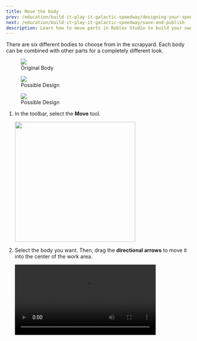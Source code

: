 ```yaml
---
title: Move the body
prev: /education/build-it-play-it-galactic-speedway/designing-your-speeder
next: /education/build-it-play-it-galactic-speedway/save-and-publish
description: Learn how to move parts in Roblox Studio to build your own spaceship as part of the Build It Play It Galactic Speedway challenge.
---
```


There are six different bodies to choose from in the scrapyard. Each body can be combined with other parts for a completely different look.
<GridContainer numColumns="3">

  <figure>
    <img src="../../assets/education/build-it-play-it-galactic-speedway/moving-the-body/show-body-variations-1.jpeg" />
    <figcaption>Original Body</figcaption>
  </figure>
  <figure>
    <img src="../../assets/education/build-it-play-it-galactic-speedway/moving-the-body/show-body-variations-2.jpeg" />
    <figcaption>Possible Design</figcaption>
  </figure>
  <figure>
    <img src="../../assets/education/build-it-play-it-galactic-speedway/moving-the-body/show-body-variations-3.jpeg" />
    <figcaption>Possible Design</figcaption>
  </figure>
</GridContainer>

1. In the toolbar, select the **Move** tool.

   <img src="../../assets/education/general/Move-Tool.png" width="328" />

2. Select the body you want. Then, drag the **directional arrows** to move it into the center of the work area.

   <video controls src="../../assets/education/build-it-play-it-galactic-speedway/moving-the-body/move-body.mp4" width="80%"></video>
